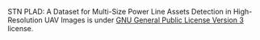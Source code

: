 STN PLAD: A Dataset for Multi-Size Power Line Assets Detection in High-Resolution UAV Images is under [GNU General Public License Version 3](https://www.gnu.org/licenses/gpl-3.0.en.html) license.